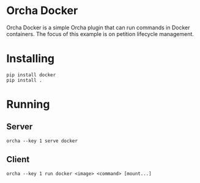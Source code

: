 # Orcha Docker

Orcha Docker is a simple Orcha plugin that can run commands in Docker
containers. The focus of this example is on petition lifecycle management.

# Installing

```
pip install docker
pip install .
```

# Running

## Server

```
orcha --key 1 serve docker
```

## Client

```
orcha --key 1 run docker <image> <command> [mount...]
```
